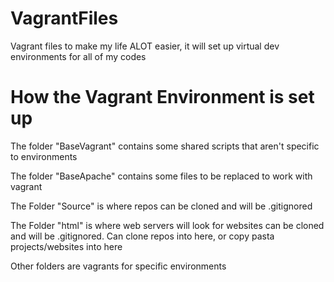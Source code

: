 # VagrantFiles

Vagrant files to make my life ALOT easier, it will set up virtual dev environments for all of my codes

# How the Vagrant Environment is set up

The folder "BaseVagrant" contains some shared scripts that aren't specific to environments

The folder "BaseApache" contains some files to be replaced to work with vagrant

The Folder "Source" is where repos can be cloned and will be .gitignored

The Folder "html" is where web servers will look for websites can be cloned and will be .gitignored. Can clone repos into here, or copy pasta projects/websites into here

Other folders are vagrants for specific environments
